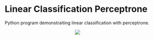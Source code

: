 # Linear Classification Perceptrone

Python program demonstraiting linear classification with perceptrone.

<p align="center">
<img style="margin-right: 40px;" src="https://i.imgur.com/0ng1FSA.gif"/>
</p>
